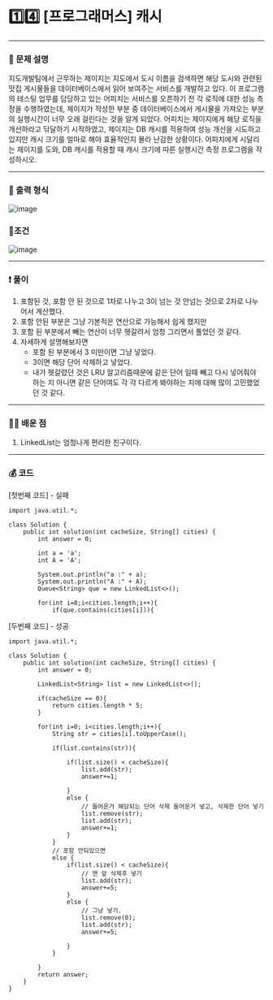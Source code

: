 # 1️⃣4️⃣ [프로그래머스] 캐시 </span> 

---
### 📃 문제 설명
지도개발팀에서 근무하는 제이지는 지도에서 도시 이름을 검색하면 해당 도시와 관련된 맛집 게시물들을 데이터베이스에서 읽어 보여주는 서비스를 개발하고 있다.
이 프로그램의 테스팅 업무를 담당하고 있는 어피치는 서비스를 오픈하기 전 각 로직에 대한 성능 측정을 수행하였는데, 
제이지가 작성한 부분 중 데이터베이스에서 게시물을 가져오는 부분의 실행시간이 너무 오래 걸린다는 것을 알게 되었다.
어피치는 제이지에게 해당 로직을 개선하라고 닦달하기 시작하였고, 
제이지는 DB 캐시를 적용하여 성능 개선을 시도하고 있지만 캐시 크기를 얼마로 해야 효율적인지 몰라 난감한 상황이다.
어피치에게 시달리는 제이지를 도와, DB 캐시를 적용할 때 캐시 크기에 따른 실행시간 측정 프로그램을 작성하시오.

---
### 🔑 출력 형식
![image](https://github.com/handaldog/DailyAlgo/assets/96431408/bb813048-b338-4d97-bbf3-e0b2e9b69b0a)

### 💨조건
![image](https://github.com/handaldog/DailyAlgo/assets/96431408/2d693e4e-7d9a-4b09-ab19-c1010925d103)

---
### ❗️ 풀이 
1. 포함된 것, 포함 안 된 것으로 1차로 나누고 3이 넘는 것 안넘는 것으로 2차로 나누어서 계산했다.
2. 포함 안된 부분은 그냥 기본적은 연산으로 가능해서 쉽게 했지만
3. 포함 된 부분에서 빼는 연산이 너무 헷갈려서 엄청 그리면서 풀었던 것 같다.
4. 자세하게 설명해보자면
   - 포함 된 부분에서 3 미만이면 그냥 넣었다.
   - 3이면 해당 단어 삭제하고 넣었다.
   - 내가 헷갈렸던 것은 LRU 알고리즘때문에 같은 단어 일때 빼고 다시 넣어줘야 하는 지 아니면 같은 단어여도 각 각 다르게 봐야하는 지에 대해 많이 고민했었던 것 같다.


--- 
### 👨‍💻 배운 점
1. LinkedList는 엄청나게 편리한 친구이다.

---
### 💰 코드
[첫번째 코드] - 실패
```
import java.util.*;

class Solution {
    public int solution(int cacheSize, String[] cities) {
        int answer = 0;
        
        int a = 'a';
        int A = 'A';
        
        System.out.println("a :" + a);
        System.out.println("A :" + A);
        Queue<String> que = new LinkedList<>();
            
        for(int i=0;i<cities.length;i++){
            if(que.contains(cities[i])){

```

[두번째 코드] - 성공

```
import java.util.*;

class Solution {
    public int solution(int cacheSize, String[] cities) {
        int answer = 0;
        
        LinkedList<String> list = new LinkedList<>();
        
        if(cacheSize == 0){
            return cities.length * 5;
        }
        
        for(int i=0; i<cities.length;i++){
            String str = cities[i].toUpperCase();
            
            if(list.contains(str)){
                
                if(list.size() < cacheSize){
                    list.add(str);
                    answer+=1;
                    
                }
                else {
                    // 들어온거 해당되는 단어 삭제 들어온거 넣고, 삭제한 단어 넣기
                    list.remove(str);
                    list.add(str);
                    answer+=1;
                }
            }
            // 포함 안되있으면
            else {
                if(list.size() < cacheSize){
                    // 맨 앞 삭제후 넣기
                    list.add(str);
                    answer+=5;
                }
                else {
                    // 그냥 넣기.
                    list.remove(0);
                    list.add(str);
                    answer+=5;
                    
                }
            }
            
        }
        return answer;
    }
}
```
